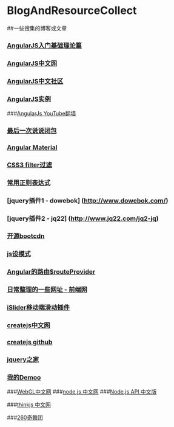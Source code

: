 # BlogAndResourceCollect
##一些搜集的博客或文章

### [AngularJS入门基础理论篇](http://www.w3cfuns.com/notes/20332/7b34a55003dff88cd8d5f91b1ce3dada.html)
### [AngularJS中文网](http://www.apjs.net/)
### [AngularJS中文社区](http://angularjs.cn/tag/AngularJS)

### [AngularJS实例](http://www.runoob.com/angularjs/angularjs-examples.html)

###[AngularJs YouTube翻墙](https://angularjs.org/)

### [最后一次说说闭包](http://www.w3cfuns.com/notes/17398/9b28ba7e036240b1252f1c82b9883d94.html)

### [Angular Material](https://material.angularjs.org/latest/demo/autocomplete)

### [CSS3 filter过滤](http://www.w3cplus.com/css3/ten-effects-with-css3-filter)

### [常用正则表达式](http://www.w3cfuns.com/notes/18224/287787f41275aaace360c4c3b7d055f7)

### [jquery插件1 - dowebok] (http://www.dowebok.com/)
### [jquery插件2 - jq22] (http://www.jq22.com/jq2-jq)
### [开源bootcdn](http://www.bootcdn.cn/)
### [js设模式](https://github.com/vevHack/JS-Design-Patterns/tree/master/%E7%B1%BB%E5%92%8C%E5%AF%B9%E8%B1%A1)

### [Angular的路由$routeProvider](http://angularjs.cn/A00a)

### [日常整理的一些网址 - 前端网](http://www.w3cfuns.com/notes/23019/e97848d4e36485417782b85f3d4d2458.html)
### [iSlider移动端滑动插件](http://be-fe.github.io/iSlider/demo/index_chinese#demo)
### [createjs中文网](http://www.createjs.cc/)
### [createjs github](https://github.com/CreateJS/SoundJS)
### [jquery之家](http://www.htmleaf.com/)
### [我的Demoo](http://www.isux.us/demoo/my-project.php)

###[WebGL中文网](http://www.hewebgl.com/article/getarticle/27)
###[node.js 中文网](http://nodejs.cn/)
###[Node.js API 中文版](http://nodeapi.ucdok.com/#/api/path.html)

###[thinkjs 中文网](https://thinkjs.org/doc/index.html)

###[260奇舞团](http://www.75team.com/)
